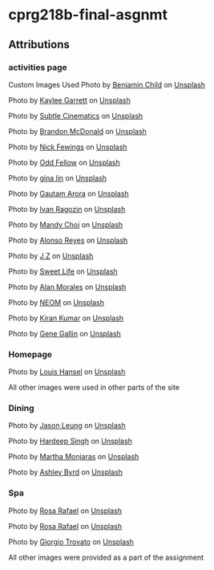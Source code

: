 # cprg218b-final-asgnmt

## Attributions 

### activities page
Custom Images Used
Photo by <a href="https://unsplash.com/@bchild311?utm_content=creditCopyText&utm_medium=referral&utm_source=unsplash">Benjamin Child</a> on <a href="https://unsplash.com/photos/woman-in-black-tank-top-and-black-pants-sitting-on-green-grass-field-during-daytime-rOn57CBgyMo?utm_content=creditCopyText&utm_medium=referral&utm_source=unsplash">Unsplash</a>

Photo by <a href="https://unsplash.com/@realkayls?utm_content=creditCopyText&utm_medium=referral&utm_source=unsplash">Kaylee Garrett</a> on <a href="https://unsplash.com/photos/five-woman-standing-on-seashore-GaprWyIw66o?utm_content=creditCopyText&utm_medium=referral&utm_source=unsplash">Unsplash</a>

Photo by <a href="https://unsplash.com/@subtlecinematics?utm_content=creditCopyText&utm_medium=referral&utm_source=unsplash">Subtle Cinematics</a> on <a href="https://unsplash.com/photos/man-in-blue-shorts-diving-on-water-O5Fr1BZ-aR4?utm_content=creditCopyText&utm_medium=referral&utm_source=unsplash">Unsplash</a>
      
Photo by <a href="https://unsplash.com/@colvus?utm_content=creditCopyText&utm_medium=referral&utm_source=unsplash">Brandon McDonald</a> on <a href="https://unsplash.com/photos/2-person-riding-on-red-kayak-on-body-of-water-during-daytime-_oU62drqdho?utm_content=creditCopyText&utm_medium=referral&utm_source=unsplash">Unsplash</a>
      
Photo by <a href="https://unsplash.com/@jannerboy62?utm_content=creditCopyText&utm_medium=referral&utm_source=unsplash">Nick Fewings</a> on <a href="https://unsplash.com/photos/man-in-black-shirt-riding-on-boat-during-daytime-YyYrOcErm2M?utm_content=creditCopyText&utm_medium=referral&utm_source=unsplash">Unsplash</a>

Photo by <a href="https://unsplash.com/@odd_fellow?utm_content=creditCopyText&utm_medium=referral&utm_source=unsplash">Odd Fellow</a> on <a href="https://unsplash.com/photos/people-playing-basketball-on-white-concrete-wall-DaqcRYkIzSo?utm_content=creditCopyText&utm_medium=referral&utm_source=unsplash">Unsplash</a>
      
Photo by <a href="https://unsplash.com/@shuttch?utm_content=creditCopyText&utm_medium=referral&utm_source=unsplash">gina lin</a> on <a href="https://unsplash.com/photos/black-and-gray-treadmill-m27OTMegUyA?utm_content=creditCopyText&utm_medium=referral&utm_source=unsplash">Unsplash</a>

Photo by <a href="https://unsplash.com/@gautamarora1991?utm_content=creditCopyText&utm_medium=referral&utm_source=unsplash">Gautam Arora</a> on <a href="https://unsplash.com/photos/nursery-room-interior-view-78Ae6N7rNvI?utm_content=creditCopyText&utm_medium=referral&utm_source=unsplash">Unsplash</a>

Photo by <a href="https://unsplash.com/@rag0zin?utm_content=creditCopyText&utm_medium=referral&utm_source=unsplash">Ivan Ragozin</a> on <a href="https://unsplash.com/photos/man-riding-on-white-and-red-boat-on-sea-during-daytime-o9oQaOGpLz0?utm_content=creditCopyText&utm_medium=referral&utm_source=unsplash">Unsplash</a>

Photo by <a href="https://unsplash.com/@mandddysweettt?utm_content=creditCopyText&utm_medium=referral&utm_source=unsplash">Mandy Choi</a> on <a href="https://unsplash.com/photos/green-ferns-_qZ0us4az20?utm_content=creditCopyText&utm_medium=referral&utm_source=unsplash">Unsplash</a>
      
Photo by <a href="https://unsplash.com/@alonsoreyes?utm_content=creditCopyText&utm_medium=referral&utm_source=unsplash">Alonso Reyes</a> on <a href="https://unsplash.com/photos/white-ship-on-sea-during-sunset-haZNHEV2WXQ?utm_content=creditCopyText&utm_medium=referral&utm_source=unsplash">Unsplash</a>
      
Photo by <a href="https://unsplash.com/@jonnyzaggi?utm_content=creditCopyText&utm_medium=referral&utm_source=unsplash">J Z</a> on <a href="https://unsplash.com/photos/brown-and-red-concrete-house-during-daytime-HYxVdqnWBIw?utm_content=creditCopyText&utm_medium=referral&utm_source=unsplash">Unsplash</a>

Photo by <a href="https://unsplash.com/@sweetlifediabetes?utm_content=creditCopyText&utm_medium=referral&utm_source=unsplash">Sweet Life</a> on <a href="https://unsplash.com/photos/a-group-of-people-preparing-food-in-a-kitchen-ANY9TweFHNI?utm_content=creditCopyText&utm_medium=referral&utm_source=unsplash">Unsplash</a>

Photo by <a href="https://unsplash.com/@alanmoraales?utm_content=creditCopyText&utm_medium=referral&utm_source=unsplash">Alan Morales</a> on <a href="https://unsplash.com/photos/people-standing-near-red-concrete-building-during-daytime-7G6Ld71m-Jo?utm_content=creditCopyText&utm_medium=referral&utm_source=unsplash">Unsplash</a>

Photo by <a href="https://unsplash.com/@neom?utm_content=creditCopyText&utm_medium=referral&utm_source=unsplash">NEOM</a> on <a href="https://unsplash.com/photos/a-woman-scubas-over-a-colorful-coral-reef-jTxhUMyPTrE?utm_content=creditCopyText&utm_medium=referral&utm_source=unsplash">Unsplash</a>

Photo by <a href="https://unsplash.com/@snvkkiran?utm_content=creditCopyText&utm_medium=referral&utm_source=unsplash">Kiran Kumar</a> on <a href="https://unsplash.com/photos/a-gazelle-running-across-a-dry-grass-field-gfm3Cz0WbMo?utm_content=creditCopyText&utm_medium=referral&utm_source=unsplash">Unsplash</a>
      
Photo by <a href="https://unsplash.com/@genefoto?utm_content=creditCopyText&utm_medium=referral&utm_source=unsplash">Gene Gallin</a> on <a href="https://unsplash.com/photos/people-riding-on-white-boat-during-daytime-_-PALv-NrN8?utm_content=creditCopyText&utm_medium=referral&utm_source=unsplash">Unsplash</a>
      
### Homepage
Photo by <a href="https://unsplash.com/@louishansel?utm_content=creditCopyText&utm_medium=referral&utm_source=unsplash">Louis Hansel</a> on <a href="https://unsplash.com/photos/cooked-food-served-on-black-bowl-in24HLtOqyI?utm_content=creditCopyText&utm_medium=referral&utm_source=unsplash">Unsplash</a>

All other images were used in other parts of the site

### Dining
Photo by <a href="https://unsplash.com/@ninjason?utm_content=creditCopyText&utm_medium=referral&utm_source=unsplash">Jason Leung</a> on <a href="https://unsplash.com/photos/photo-of-pub-set-in-room-during-daytime-poI7DelFiVA?utm_content=creditCopyText&utm_medium=referral&utm_source=unsplash">Unsplash</a>
      
Photo by <a href="https://unsplash.com/@hardeepjpg?utm_content=creditCopyText&utm_medium=referral&utm_source=unsplash">Hardeep Singh</a> on <a href="https://unsplash.com/photos/a-row-of-tables-sitting-next-to-a-yellow-building-35llACBWkbw?utm_content=creditCopyText&utm_medium=referral&utm_source=unsplash">Unsplash</a>
      
Photo by <a href="https://unsplash.com/@marthamonjaras?utm_content=creditCopyText&utm_medium=referral&utm_source=unsplash">Martha Monjaras</a> on <a href="https://unsplash.com/photos/a-coffee-shop-with-tables-and-chairs-around-it-CyxtPWoKdVA?utm_content=creditCopyText&utm_medium=referral&utm_source=unsplash">Unsplash</a>
      
Photo by <a href="https://unsplash.com/@byrdman85?utm_content=creditCopyText&utm_medium=referral&utm_source=unsplash">Ashley Byrd</a> on <a href="https://unsplash.com/photos/brown-wooden-chairs-and-tables-fWBcjhd47H8?utm_content=creditCopyText&utm_medium=referral&utm_source=unsplash">Unsplash</a>

### Spa
Photo by <a href="https://unsplash.com/@rosarafael?utm_content=creditCopyText&utm_medium=referral&utm_source=unsplash">Rosa Rafael</a> on <a href="https://unsplash.com/photos/woman-massaged-cJwl8182Mjs?utm_content=creditCopyText&utm_medium=referral&utm_source=unsplash">Unsplash</a>
      
Photo by <a href="https://unsplash.com/@rosarafael?utm_content=creditCopyText&utm_medium=referral&utm_source=unsplash">Rosa Rafael</a> on <a href="https://unsplash.com/photos/man-wearing-mud-mask-Pe9IXUuC6QU?utm_content=creditCopyText&utm_medium=referral&utm_source=unsplash">Unsplash</a>
      
Photo by <a href="https://unsplash.com/@giorgiotrovato?utm_content=creditCopyText&utm_medium=referral&utm_source=unsplash">Giorgio Trovato</a> on <a href="https://unsplash.com/photos/a-woman-getting-her-nails-done-at-a-nail-salon-gb6gtiTZKB8?utm_content=creditCopyText&utm_medium=referral&utm_source=unsplash">Unsplash</a>
      

All other images were provided as a part of the assignment